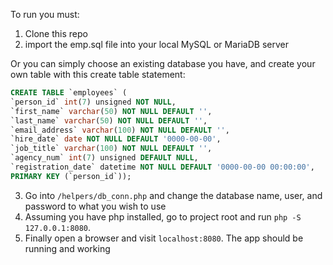 To run you must:
 1. Clone this repo
 2. import the emp.sql file into your local MySQL or MariaDB server
 
 Or you can simply choose an existing database you have, and create your own table with this create table statement:
 ```sql
 CREATE TABLE `employees` (
`person_id` int(7) unsigned NOT NULL,
`first_name` varchar(50) NOT NULL DEFAULT '',
`last_name` varchar(50) NOT NULL DEFAULT '',
`email_address` varchar(100) NOT NULL DEFAULT '',
`hire_date` date NOT NULL DEFAULT '0000-00-00',
`job_title` varchar(100) NOT NULL DEFAULT '',
`agency_num` int(7) unsigned DEFAULT NULL,
`registration_date` datetime NOT NULL DEFAULT '0000-00-00 00:00:00',
PRIMARY KEY (`person_id`));
```
3. Go into `/helpers/db_conn.php` and change the database name, user, and password to what you wish to use
4. Assuming you have php installed, go to project root and run `php -S 127.0.0.1:8080`.
5. Finally open a browser and visit `localhost:8080`. The app should be running and working
